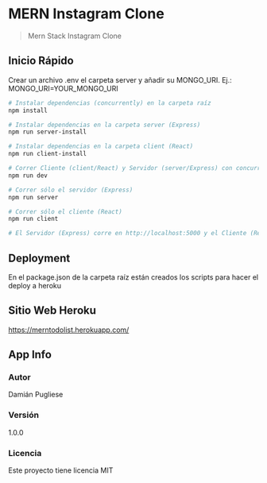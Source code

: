 # MERN Instagram Clone

> Mern Stack Instagram Clone 

## Inicio Rápido

Crear un archivo .env el carpeta server y añadir su MONGO_URI. Ej.: MONGO_URI=YOUR_MONGO_URI

``` bash
# Instalar dependencias (concurrently) en la carpeta raíz
npm install

# Instalar dependencias en la carpeta server (Express)
npm run server-install

# Instalar dependencias en la carpeta client (React)
npm run client-install

# Correr Cliente (client/React) y Servidor (server/Express) con concurrently simultáneamente
npm run dev

# Correr sólo el servidor (Express) 
npm run server

# Correr sólo el cliente (React) 
npm run client

# El Servidor (Express) corre en http://localhost:5000 y el Cliente (React) en http://localhost:3000
```

## Deployment

En el package.json de la carpeta raíz están creados los scripts para hacer el deploy a heroku

## Sitio Web Heroku

https://merntodolist.herokuapp.com/

## App Info

### Autor

Damián Pugliese

### Versión

1.0.0

### Licencia

Este proyecto tiene licencia MIT